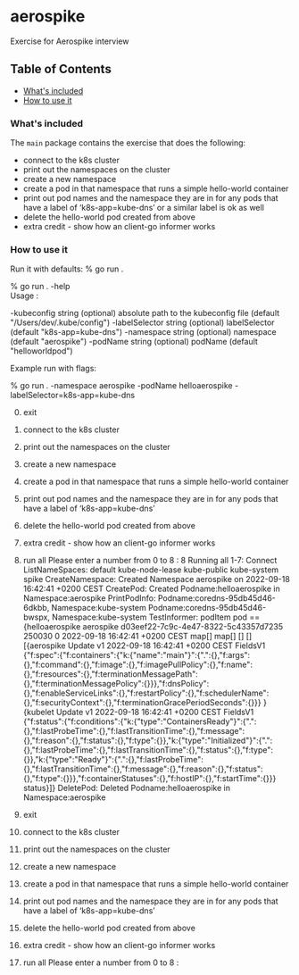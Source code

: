 # aerospike
Exercise for Aerospike interview

## Table of Contents

- [What's included](#whats-included)
- [How to use it](#how-to-use-it)

### What's included

The `main` package contains the exercise that does the following:
* connect to the k8s cluster
* print out the namespaces on the cluster
* create a new namespace
* create a pod in that namespace that runs a simple hello-world container
* print out pod names and the namespace they are in for any pods that have a label of ‘k8s-app=kube-dns’ or a similar label is ok as well
* delete the hello-world pod created from above
* extra credit - show how an client-go informer works


### How to use it
Run it with defaults:
% go run . 

% go run . -help                                                                        
Usage :

  -kubeconfig string
      (optional) absolute path to the kubeconfig file (default "/Users/dev/.kube/config")
  -labelSelector string
      (optional) labelSelector (default "k8s-app=kube-dns")
  -namespace string
      (optional) namespace (default "aerospike")
  -podName string
      (optional) podName (default "helloworldpod")

Example run with flags:

% go run . -namespace aerospike -podName helloaerospike -labelSelector=k8s-app=kube-dns

  0. exit
  1. connect to the k8s cluster
  2. print out the namespaces on the cluster
  3. create a new namespace
  4. create a pod in that namespace that runs a simple hello-world container
  5. print out pod names and the namespace they are in for any pods that have a label of ‘k8s-app=kube-dns’
  6. delete the hello-world pod created from above
  7. extra credit - show how an client-go informer works
  8. run all
Please enter a number from 0 to 8 : 8
Running all 1-7:
Connect
ListNameSpaces:
default
kube-node-lease
kube-public
kube-system
spike
CreateNamespace:
Created Namespace aerospike on 2022-09-18 16:42:41 +0200 CEST
CreatePod:
Created Podname:helloaerospike in Namespace:aerospike
PrintPodInfo:
Podname:coredns-95db45d46-6dkbb, Namespace:kube-system
Podname:coredns-95db45d46-bwspx, Namespace:kube-system
TestInformer:
 podItem pod ==  {helloaerospike  aerospike  d03eef22-7c9c-4e47-8322-5c43357d7235 250030 0 2022-09-18 16:42:41 +0200 CEST <nil> <nil> map[] map[] [] [] [{aerospike Update v1 2022-09-18 16:42:41 +0200 CEST FieldsV1 {"f:spec":{"f:containers":{"k:{\"name\":\"main\"}":{".":{},"f:args":{},"f:command":{},"f:image":{},"f:imagePullPolicy":{},"f:name":{},"f:resources":{},"f:terminationMessagePath":{},"f:terminationMessagePolicy":{}}},"f:dnsPolicy":{},"f:enableServiceLinks":{},"f:restartPolicy":{},"f:schedulerName":{},"f:securityContext":{},"f:terminationGracePeriodSeconds":{}}} } {kubelet Update v1 2022-09-18 16:42:41 +0200 CEST FieldsV1 {"f:status":{"f:conditions":{"k:{\"type\":\"ContainersReady\"}":{".":{},"f:lastProbeTime":{},"f:lastTransitionTime":{},"f:message":{},"f:reason":{},"f:status":{},"f:type":{}},"k:{\"type\":\"Initialized\"}":{".":{},"f:lastProbeTime":{},"f:lastTransitionTime":{},"f:status":{},"f:type":{}},"k:{\"type\":\"Ready\"}":{".":{},"f:lastProbeTime":{},"f:lastTransitionTime":{},"f:message":{},"f:reason":{},"f:status":{},"f:type":{}}},"f:containerStatuses":{},"f:hostIP":{},"f:startTime":{}}} status}]}
DeletePod:
Deleted Podname:helloaerospike in Namespace:aerospike

  0. exit
  1. connect to the k8s cluster
  2. print out the namespaces on the cluster
  3. create a new namespace
  4. create a pod in that namespace that runs a simple hello-world container
  5. print out pod names and the namespace they are in for any pods that have a label of ‘k8s-app=kube-dns’
  6. delete the hello-world pod created from above
  7. extra credit - show how an client-go informer works
  8. run all
Please enter a number from 0 to 8 :


